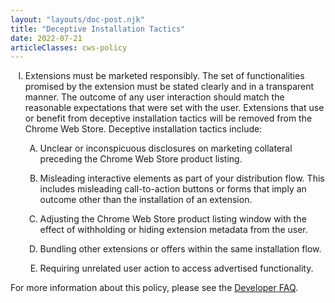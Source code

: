 ```yaml
---
layout: "layouts/doc-post.njk"
title: "Deceptive Installation Tactics"
date: 2022-07-21
articleClasses: cws-policy
---
```


<!-- Atypical formatting is necessary to enable markdown formatting for LI contents -->
<ol type="I">
<li>

Extensions must be marketed responsibly. The set of functionalities promised by the extension must
be stated clearly and in a transparent manner. The outcome of any user interaction should match the
reasonable expectations that were set with the user. Extensions that use or benefit from deceptive
installation tactics will be removed from the Chrome Web Store. Deceptive installation tactics
include:

<ol type="A">
<li>

Unclear or inconspicuous disclosures on marketing collateral preceding the Chrome Web Store product
listing.

</li>
<li>

Misleading interactive elements as part of your distribution flow. This includes misleading
call-to-action buttons or forms that imply an outcome other than the installation of an extension.

</li>
<li>

Adjusting the Chrome Web Store product listing window with the effect of withholding or hiding
extension metadata from the user.

</li>
<li>

Bundling other extensions or offers within the same installation flow.

</li>
<li>

Requiring unrelated user action to access advertised functionality.

</li>
</ol>

</li>
</ol>

For more information about this policy, please see the [Developer FAQ][faq].

[faq]: /docs/webstore/deceptive_installation_tactics/
